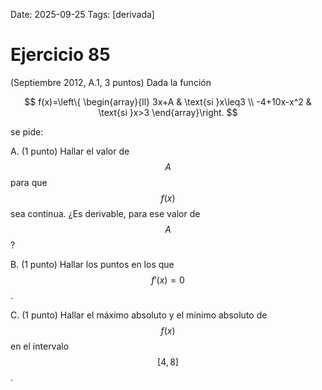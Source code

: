 Date: 2025-09-25
Tags: [derivada]

# Ejercicio 85

 (Septiembre 2012, A.1, 3 puntos) Dada la función

$$
 f(x)=\left\{ \begin{array}{ll}
 3x+A &  \text{si }x\leq3 \\
 -4+10x-x^2 &  \text{si }x>3
\end{array}\right.
$$
 
se pide:

A.   (1 punto) Hallar el valor de  $$ A$$   para que  $$ f(x)$$   sea continua. ¿Es derivable, para ese valor de  $$ A$$  ?

B.   (1 punto) Hallar los puntos en los que  $$ f'(x)=0$$  .

C.   (1 punto) Hallar el máximo absoluto y el mínimo absoluto de  $$ f(x)$$   en el intervalo  $$ [ 4,8 ]$$  .

